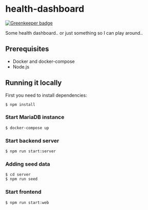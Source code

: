 # health-dashboard

[![Greenkeeper badge](https://badges.greenkeeper.io/MichaelKohler/health-dashboard.svg)](https://greenkeeper.io/)

Some health dashboard.. or just something so I can play around..

## Prerequisites

* Docker and docker-compose
* Node.js

## Running it locally

First you need to install dependencies:

```
$ npm install
```

### Start MariaDB instance

```
$ docker-compose up
```

### Start backend server

```
$ npm run start:server
```

### Adding seed data

```
$ cd server
$ npm run seed
```

### Start frontend

```
$ npm run start:web
```
